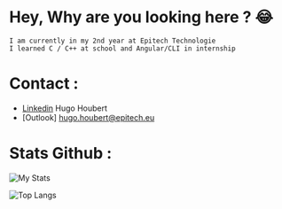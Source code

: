 <h1 class="center">Hey, Why are you looking here ? 😂</h1>

    I am currently in my 2nd year at Epitech Technologie
    I learned C / C++ at school and Angular/CLI in internship
    
## <h1 class="center">Contact :</h1>

- [Linkedin](https://www.linkedin.com/in/hugo-houbert-218b3222a/) Hugo Houbert
- [Outlook] hugo.houbert@epitech.eu

## <h1 class="center">Stats Github :</h1>

![My Stats](https://github-readme-stats.vercel.app/api?username=HugoHoubert&theme=cobalt&show_icons=true)

![Top Langs](https://github-readme-stats.vercel.app/api/top-langs/?username=HugoHoubert&theme=cobalt&layout=compact)
